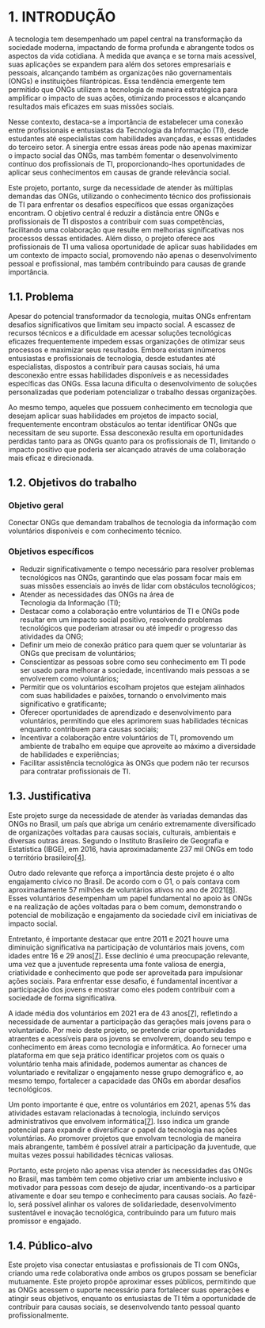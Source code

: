 # 1. INTRODUÇÃO

A tecnologia tem desempenhado um papel central na transformação da sociedade moderna, impactando de forma profunda e abrangente todos os aspectos da vida cotidiana. À medida que avança e se torna mais acessível, suas aplicações se expandem para além dos setores empresariais e pessoais, alcançando também as organizações não governamentais (ONGs) e instituições filantrópicas. Essa tendência emergente tem permitido que ONGs utilizem a tecnologia de maneira estratégica para amplificar o impacto de suas ações, otimizando processos e alcançando resultados mais eficazes em suas missões sociais.

Nesse contexto, destaca-se a importância de estabelecer uma conexão entre profissionais e entusiastas da Tecnologia da Informação (TI), desde estudantes até especialistas com habilidades avançadas, e essas entidades do terceiro setor. A sinergia entre essas áreas pode não apenas maximizar o impacto social das ONGs, mas também fomentar o desenvolvimento contínuo dos profissionais de TI, proporcionando-lhes oportunidades de aplicar seus conhecimentos em causas de grande relevância social.

Este projeto, portanto, surge da necessidade de atender às múltiplas demandas das ONGs, utilizando o conhecimento técnico dos profissionais de TI para enfrentar os desafios específicos que essas organizações encontram. O objetivo central é reduzir a distância entre ONGs e profissionais de TI dispostos a contribuir com suas competências, facilitando uma colaboração que resulte em melhorias significativas nos processos dessas entidades. Além disso, o projeto oferece aos profissionais de TI uma valiosa oportunidade de aplicar suas habilidades em um contexto de impacto social, promovendo não apenas o desenvolvimento pessoal e profissional, mas também contribuindo para causas de grande importância.

## 1.1. Problema

Apesar do potencial transformador da tecnologia, muitas ONGs enfrentam desafios significativos que limitam seu impacto social. A escassez de recursos técnicos e a dificuldade em acessar soluções tecnológicas eficazes frequentemente impedem essas organizações de otimizar seus processos e maximizar seus resultados. Embora existam inúmeros entusiastas e profissionais de tecnologia, desde estudantes até especialistas, dispostos a contribuir para causas sociais, há uma desconexão entre essas habilidades disponíveis e as necessidades específicas das ONGs. Essa lacuna dificulta o desenvolvimento de soluções personalizadas que poderiam potencializar o trabalho dessas organizações.

Ao mesmo tempo, aqueles que possuem conhecimento em tecnologia que desejam aplicar suas habilidades em projetos de impacto social, frequentemente encontram obstáculos ao tentar identificar ONGs que necessitam de seu suporte. Essa desconexão resulta em oportunidades perdidas tanto para as ONGs quanto para os profissionais de TI, limitando o impacto positivo que poderia ser alcançado através de uma colaboração mais eficaz e direcionada.

## 1.2. Objetivos do trabalho

### Objetivo geral

Conectar ONGs que demandam trabalhos de tecnologia da informação com voluntários disponíveis e com conhecimento técnico.

### Objetivos específicos

- Reduzir significativamente o tempo necessário para resolver problemas tecnológicos nas ONGs, garantindo que elas possam focar mais em suas missões essenciais ao invés de lidar com obstáculos tecnológicos;
- Atender as necessidades das ONGs na área de Tecnologia da Informação (TI);
- Destacar como a colaboração entre voluntários de TI e ONGs pode resultar em um impacto social positivo, resolvendo problemas tecnológicos que poderiam atrasar ou até impedir o progresso das atividades da ONG;
- Definir um meio de conexão prático para quem quer se voluntariar às ONGs que precisam de voluntários;
- Conscientizar as pessoas sobre como seu conhecimento em TI pode ser usado para melhorar a sociedade, incentivando mais pessoas a se envolverem como voluntários;
- Permitir que os voluntários escolham projetos que estejam alinhados com suas habilidades e paixões, tornando o envolvimento mais significativo e gratificante;
- Oferecer oportunidades de aprendizado e desenvolvimento para voluntários, permitindo que eles aprimorem suas habilidades técnicas enquanto contribuem para causas sociais;
- Incentivar a colaboração entre voluntários de TI, promovendo um ambiente de trabalho em equipe que aproveite ao máximo a diversidade de habilidades e experiências;
- Facilitar assistência tecnológica às ONGs que podem não ter recursos para contratar profissionais de TI.

## 1.3. Justificativa

Este projeto surge da necessidade de atender às variadas demandas das ONGs no Brasil, um país que abriga um cenário extremamente diversificado de organizações voltadas para causas sociais, culturais, ambientais e diversas outras áreas. Segundo o Instituto Brasileiro de Geografia e Estatística (IBGE), em 2016, havia aproximadamente 237 mil ONGs em todo o território brasileiro[[4]](../docs/referencias.md).

Outro dado relevante que reforça a importância deste projeto é o alto engajamento cívico no Brasil. De acordo com o G1, o país contava com aproximadamente 57 milhões de voluntários ativos no ano de 2021[[8]](../docs/referencias.md). Esses voluntários desempenham um papel fundamental no apoio às ONGs e na realização de ações voltadas para o bem comum, demonstrando o potencial de mobilização e engajamento da sociedade civil em iniciativas de impacto social.

Entretanto, é importante destacar que entre 2011 e 2021 houve uma diminuição significativa na participação de voluntários mais jovens, com idades entre 16 e 29 anos[[7]](../docs/referencias.md). Esse declínio é uma preocupação relevante, uma vez que a juventude representa uma fonte valiosa de energia, criatividade e conhecimento que pode ser aproveitada para impulsionar ações sociais. Para enfrentar esse desafio, é fundamental incentivar a participação dos jovens e mostrar como eles podem contribuir com a sociedade de forma significativa.

A idade média dos voluntários em 2021 era de 43 anos[[7]](../docs/referencias.md), refletindo a necessidade de aumentar a participação das gerações mais jovens para o voluntariado. Por meio deste projeto, se pretende criar oportunidades atraentes e acessíveis para os jovens se envolverem, doando seu tempo e conhecimento em áreas como tecnologia e informática. Ao fornecer uma plataforma em que seja prático identificar projetos com os quais o voluntário tenha mais afinidade, podemos aumentar as chances de voluntariado e revitalizar o engajamento nesse grupo demográfico e, ao mesmo tempo, fortalecer a capacidade das ONGs em abordar desafios tecnológicos.

Um ponto importante é que, entre os voluntários em 2021, apenas 5% das atividades estavam relacionadas à tecnologia, incluindo serviços administrativos que envolvem informática[[7]](../docs/referencias.md). Isso indica um grande potencial para expandir e diversificar o papel da tecnologia nas ações voluntárias. Ao promover projetos que envolvam tecnologia de maneira mais abrangente, também é possível atrair a participação da juventude, que muitas vezes possui habilidades técnicas valiosas.

Portanto, este projeto não apenas visa atender às necessidades das ONGs no Brasil, mas também tem como objetivo criar um ambiente inclusivo e motivador para pessoas com desejo de ajudar, incentivando-os a participar ativamente e doar seu tempo e conhecimento para causas sociais. Ao fazê-lo, será possível alinhar os valores de solidariedade, desenvolvimento sustentável e inovação tecnológica, contribuindo para um futuro mais promissor e engajado.

## 1.4. Público-alvo

Este projeto visa conectar entusiastas e profissionais de TI com ONGs, criando uma rede colaborativa onde ambos os grupos possam se beneficiar mutuamente. Este projeto propõe aproximar esses públicos, permitindo que as ONGs acessem o suporte necessário para fortalecer suas operações e atingir seus objetivos, enquanto os entusiastas de TI têm a oportunidade de contribuir para causas sociais, se desenvolvendo tanto pessoal quanto profissionalmente.
